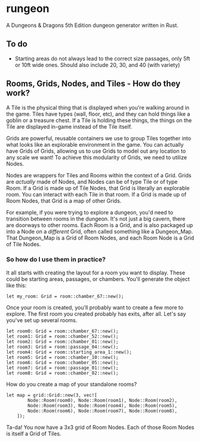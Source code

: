# rungeon
A Dungeons &amp; Dragons 5th Edition dungeon generator written in Rust.

## To do
* Starting areas do not always lead to the correct size passages, only 5ft or 10ft wide ones. Should also include 20, 30, and 40 (with variety)

## Rooms, Grids, Nodes, and Tiles - How do they work?
A Tile is the physical thing that is displayed when you're walking around in the game. Tiles have types (wall, floor, etc), and they can hold things like a goblin or a treasure chest. If a Tile is holding these things, the things on the Tile are displayed in-game instead of the Tile itself.

Grids are powerful, reusable containers we use to group Tiles together into what looks like an explorable environment in the game. You can actually have Grids of Grids, allowing us to use Grids to model out any location to any scale we want! To achieve this modularity of Grids, we need to utilize Nodes.

Nodes are wrappers for Tiles and Rooms within the context of a Grid. Grids are *actually* made of Nodes, and Nodes can be of type Tile or of type Room. If a Grid is made up of Tile Nodes, that Grid is literally an explorable room. You can interact with each Tile in that room. If a Grid is made up of Room Nodes, that Grid is a map of other Grids.

For example, if you were trying to explore a dungeon, you'd need to transition between rooms in the dungeon. It's not just a big cavern, there are doorways to other rooms. Each Room is a Grid, and is also packaged up into a Node on a *different* Grid, often called something like a Dungeon_Map. That Dungeon_Map is a Grid of Room Nodes, and each Room Node is a Grid of Tile Nodes.

### So how do I use them in practice?

It all starts with creating the layout for a room you want to display. These could be starting areas, passages, or chambers. You'll generate the object like this:
```
let my_room: Grid = room::chamber_67::new();
```

Once your room is created, you'll probably want to create a few more to explore. The first room you created probably has exits, after all. Let's say you've set up several rooms.
```
let room0: Grid = room::chamber_67::new();
let room1: Grid = room::chamber_52::new();
let room2: Grid = room::chamber_01::new();
let room3: Grid = room::passage_04::new();
let room4: Grid = room::starting_area_1::new();
let room5: Grid = room::chamber_10::new();
let room6: Grid = room::chamber_05::new();
let room7: Grid = room::passage_01::new();
let room8: Grid = room::chamber_02::new();
```

How do you create a map of your standalone rooms?
```
let map = grid::Grid::new(3, vec![
        Node::Room(room0), Node::Room(room1), Node::Room(room2),
        Node::Room(room3), Node::Room(room4), Node::Room(room5),
        Node::Room(room6), Node::Room(room7), Node::Room(room8),
    ]);
```

Ta-da! You now have a 3x3 grid of Room Nodes. Each of those Room Nodes is itself a Grid of Tiles.